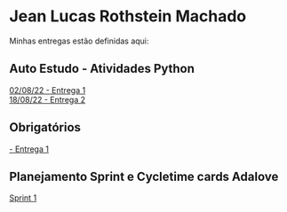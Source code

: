 # Jean Lucas Rothstein Machado
Minhas entregas estão definidas aqui:
## Auto Estudo - Atividades Python
<a href="https://colab.research.google.com/drive/1kVmvEWep9CfXFzxK6MqPRu8-nA1RcllT?usp=sharing"> 02/08/22 - Entrega 1 </a>
</br>
<a href="https://colab.research.google.com/drive/1NKw5UzvoC8g_hiFKB3hNT2lGJF6eu0aM?usp=sharing"> 18/08/22 - Entrega 2 </a>
## Obrigatórios
<a href="https://github.com/Intelihub/Template_Aluno/blob/main/03_EX_OBRIGATORIOS/Coloque%20aqui%20entregas%20de%20exerc%C3%ADcios%20obrigat%C3%B3rios.rtf">  - Entrega 1 </a>
## Planejamento Sprint e Cycletime cards Adalove
<a href ="https://invincible-chauffeur-c48.notion.site/M-dulo-3-Everymind-528cffe49c9640bdb78f6a2526930e4b"> Sprint 1 </a>
